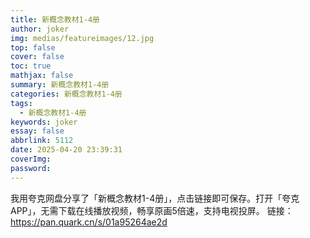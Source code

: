 ```yaml
---
title: 新概念教材1-4册
author: joker
img: medias/featureimages/12.jpg
top: false
cover: false
toc: true
mathjax: false
summary: 新概念教材1-4册
categories: 新概念教材1-4册
tags:
  - 新概念教材1-4册
keywords: joker
essay: false
abbrlink: 5112
date: 2025-04-20 23:39:31
coverImg:
password:
---
```


我用夸克网盘分享了「新概念教材1-4册」，点击链接即可保存。打开「夸克APP」，无需下载在线播放视频，畅享原画5倍速，支持电视投屏。
链接：https://pan.quark.cn/s/01a95264ae2d

